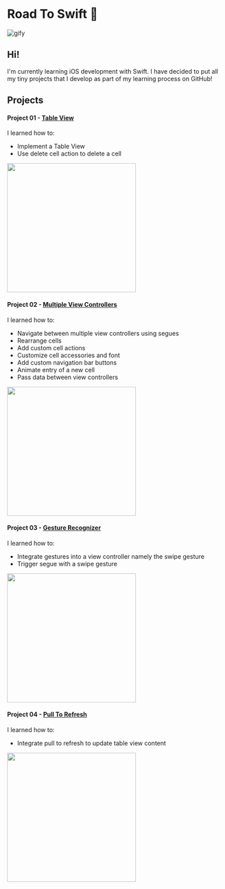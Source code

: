 # Road To Swift :helicopter:

![gify](http://i.giphy.com/sRWf3Oa9vW6Xu.gif)

## Hi!
I'm currently learning iOS development with Swift. I have decided to put all my tiny projects that I develop as part of my learning process on GitHub! 

## Projects

#### Project 01 - [Table View](https://github.com/itsnauman/RoadToSwift/tree/master/Project%2001%20-%20Table%20View)

I learned how to:
* Implement a Table View
* Use delete cell action to delete a cell


<img src="http://i.imgur.com/e7SaoY8.gif?1_" width="300">

#### Project 02 - [Multiple View Controllers](https://github.com/itsnauman/RoadToSwift/tree/master/Project%2002%20-%20Multiple%20View%20Controllers)

I learned how to:
* Navigate between multiple view controllers using segues
* Rearrange cells
* Add custom cell actions
* Customize cell accessories and font
* Add custom navigation bar buttons
* Animate entry of a new cell
* Pass data between view controllers


<img src="http://i.giphy.com/3o7qDQBCfIUANPODVm.gif" width="300">

#### Project 03 - [Gesture Recognizer](https://github.com/itsnauman/RoadToSwift/tree/master/Project%2003%20-%20Gesture%20Recognizer)
I learned how to:
* Integrate gestures into a view controller namely the swipe gesture
* Trigger segue with a swipe gesture


<img src="http://i.giphy.com/3o72F2ZjNRrlU4DcgE.gif" width="300">


#### Project 04 - [Pull To Refresh](https://github.com/itsnauman/RoadToSwift/tree/master/Project%2004%20-%20Pull%20To%20Refresh)
I learned how to:
* Integrate pull to refresh to update table view content


<img src="http://i.giphy.com/3oEjHH6iQOr2rXSVXO.gif" width="300">
